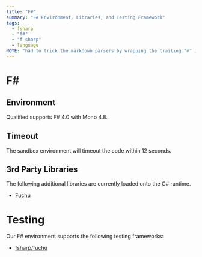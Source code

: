 ```yaml
---
title: "F#"
summary: "F# Environment, Libraries, and Testing Framework"
tags:
  - fsharp
  - "f#"
  - "f sharp"
  - language
NOTE: "had to trick the markdown parsers by wrapping the trailing "#" in a span below!"
---
```


# F<span>#</span>

## Environment

Qualified supports F# 4.0 with Mono 4.8.

## Timeout

The sandbox environment will timeout the code within 12 seconds.

## 3rd Party Libraries

The following additional libraries are currently loaded onto the C# runtime.

- Fuchu

# Testing

Our F# environment supports the following testing frameworks:

- [fsharp/fuchu](/reference/languages/fsharp/fuchu)
